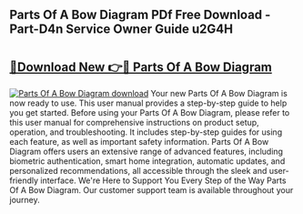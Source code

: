 ## Parts Of A Bow Diagram PDf Free Download - Part-D4n Service Owner Guide u2G4H

# <h2><a href="http://dfu7fki.blite.top/?on=Parts+Of+A+Bow+Diagram">🔗Download New 👉🔴 Parts Of A Bow Diagram</a></h2>

[![Parts Of A Bow Diagram download](https://i.imgur.com/lujVjoI.png)](http://dfu7fki.blite.top/?on=Parts+Of+A+Bow+Diagram)
Your new Parts Of A Bow Diagram is now ready to use. This user manual provides a step-by-step guide to help you get started. Before using your Parts Of A Bow Diagram, please refer to this user manual for comprehensive instructions on product setup, operation, and troubleshooting. It includes step-by-step guides for using each feature, as well as important safety information. Parts Of A Bow Diagram offers users an extensive range of advanced features, including biometric authentication, smart home integration, automatic updates, and personalized recommendations, all accessible through the sleek and user-friendly interface. We're Here to Support You Every Step of the Way Parts Of A Bow Diagram. Our customer support team is available throughout your journey.
